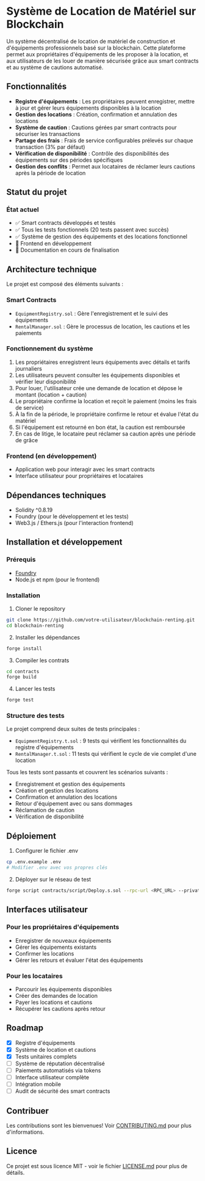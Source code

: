 # Système de Location de Matériel sur Blockchain

Un système décentralisé de location de matériel de construction et d'équipements professionnels basé sur la blockchain. Cette plateforme permet aux propriétaires d'équipements de les proposer à la location, et aux utilisateurs de les louer de manière sécurisée grâce aux smart contracts et au système de cautions automatisé.

## Fonctionnalités

- **Registre d'équipements** : Les propriétaires peuvent enregistrer, mettre à jour et gérer leurs équipements disponibles à la location
- **Gestion des locations** : Création, confirmation et annulation des locations
- **Système de caution** : Cautions gérées par smart contracts pour sécuriser les transactions
- **Partage des frais** : Frais de service configurables prélevés sur chaque transaction (3% par défaut)
- **Vérification de disponibilité** : Contrôle des disponibilités des équipements sur des périodes spécifiques
- **Gestion des conflits** : Permet aux locataires de réclamer leurs cautions après la période de location

## Statut du projet

### État actuel
- ✅ Smart contracts développés et testés
- ✅ Tous les tests fonctionnels (20 tests passent avec succès)
- ✅ Système de gestion des équipements et des locations fonctionnel
- 🔄 Frontend en développement
- 🔄 Documentation en cours de finalisation

## Architecture technique

Le projet est composé des éléments suivants :

### Smart Contracts

- `EquipmentRegistry.sol` : Gère l'enregistrement et le suivi des équipements
- `RentalManager.sol` : Gère le processus de location, les cautions et les paiements

### Fonctionnement du système

1. Les propriétaires enregistrent leurs équipements avec détails et tarifs journaliers
2. Les utilisateurs peuvent consulter les équipements disponibles et vérifier leur disponibilité
3. Pour louer, l'utilisateur crée une demande de location et dépose le montant (location + caution)
4. Le propriétaire confirme la location et reçoit le paiement (moins les frais de service)
5. À la fin de la période, le propriétaire confirme le retour et évalue l'état du matériel
6. Si l'équipement est retourné en bon état, la caution est remboursée
7. En cas de litige, le locataire peut réclamer sa caution après une période de grâce

### Frontend (en développement)

- Application web pour interagir avec les smart contracts
- Interface utilisateur pour propriétaires et locataires

## Dépendances techniques

- Solidity ^0.8.19
- Foundry (pour le développement et les tests)
- Web3.js / Ethers.js (pour l'interaction frontend)

## Installation et développement

### Prérequis

- [Foundry](https://getfoundry.sh/)
- Node.js et npm (pour le frontend)

### Installation

1. Cloner le repository
```bash
git clone https://github.com/votre-utilisateur/blockchain-renting.git
cd blockchain-renting
```

2. Installer les dépendances
```bash
forge install
```

3. Compiler les contrats
```bash
cd contracts
forge build
```

4. Lancer les tests
```bash
forge test
```

### Structure des tests

Le projet comprend deux suites de tests principales :
- `EquipmentRegistry.t.sol` : 9 tests qui vérifient les fonctionnalités du registre d'équipements
- `RentalManager.t.sol` : 11 tests qui vérifient le cycle de vie complet d'une location

Tous les tests sont passants et couvrent les scénarios suivants :
- Enregistrement et gestion des équipements
- Création et gestion des locations
- Confirmation et annulation des locations
- Retour d'équipement avec ou sans dommages
- Réclamation de caution
- Vérification de disponibilité

## Déploiement

1. Configurer le fichier .env
```bash
cp .env.example .env
# Modifier .env avec vos propres clés
```

2. Déployer sur le réseau de test
```bash
forge script contracts/script/Deploy.s.sol --rpc-url <RPC_URL> --private-key <PRIVATE_KEY>
```

## Interfaces utilisateur

### Pour les propriétaires d'équipements
- Enregistrer de nouveaux équipements
- Gérer les équipements existants
- Confirmer les locations
- Gérer les retours et évaluer l'état des équipements

### Pour les locataires
- Parcourir les équipements disponibles
- Créer des demandes de location
- Payer les locations et cautions
- Récupérer les cautions après retour

## Roadmap

- [x] Registre d'équipements
- [x] Système de location et cautions
- [x] Tests unitaires complets
- [ ] Système de réputation décentralisé
- [ ] Paiements automatisés via tokens
- [ ] Interface utilisateur complète
- [ ] Intégration mobile
- [ ] Audit de sécurité des smart contracts

## Contribuer

Les contributions sont les bienvenues! Voir [CONTRIBUTING.md](CONTRIBUTING.md) pour plus d'informations.

## Licence

Ce projet est sous licence MIT - voir le fichier [LICENSE.md](LICENSE.md) pour plus de détails.
